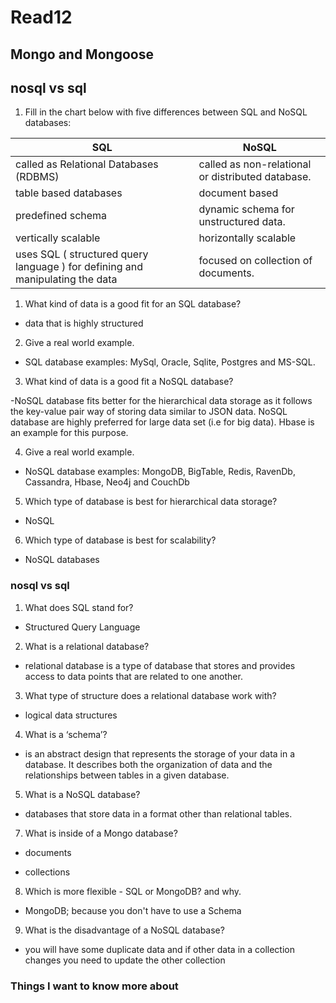 # Read12

## Mongo and Mongoose

## nosql vs sql

1. Fill in the chart below with five differences between SQL and NoSQL databases:

| SQL                                                                           | NoSQL                                             |
| ----------------------------------------------------------------------------- | ------------------------------------------------- |
| called as Relational Databases (RDBMS)                                        | called as non-relational or distributed database. |
| table based databases                                                         | document based                                    |
| predefined schema                                                             | dynamic schema for unstructured data.             |
| vertically scalable                                                           | horizontally scalable                             |
| uses SQL ( structured query language ) for defining and manipulating the data | focused on collection of documents.               |

1. What kind of data is a good fit for an SQL database?

- data that is highly structured

2. Give a real world example.

- SQL database examples: MySql, Oracle, Sqlite, Postgres and MS-SQL.

3. What kind of data is a good fit a NoSQL database?

-NoSQL database fits better for the hierarchical data storage as it follows the key-value pair way of storing data similar to JSON data. NoSQL database are highly preferred for large data set (i.e for big data). Hbase is an example for this purpose.

4. Give a real world example.

- NoSQL database examples: MongoDB, BigTable, Redis, RavenDb, Cassandra, Hbase, Neo4j and CouchDb

5. Which type of database is best for hierarchical data storage?

- NoSQL

6. Which type of database is best for scalability?

- NoSQL databases

### nosql vs sql

1. What does SQL stand for?

- Structured Query Language

2. What is a relational database?

- relational database is a type of database that stores and provides access to data points that are related to one another.

3. What type of structure does a relational database work with?

- logical data structures

4. What is a ‘schema’?

- is an abstract design that represents the storage of your data in a database. It describes both the organization of data and the relationships between tables in a given database.

5. What is a NoSQL database?

- databases that store data in a format other than relational tables.

7. What is inside of a Mongo database?

- documents

- collections

8. Which is more flexible - SQL or MongoDB? and why.

- MongoDB; because you don't have to use a Schema

9. What is the disadvantage of a NoSQL database?

- you will have some duplicate data and if other data in a collection changes you need to update the other collection

### Things I want to know more about
